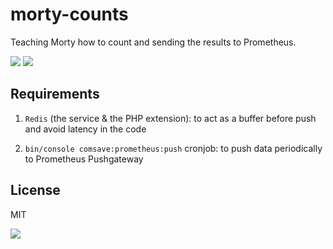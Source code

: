 # morty-counts

Teaching Morty how to count and sending the results to Prometheus.

![](https://media.giphy.com/media/W35DnRbN4oDHIAApdk/giphy.gif)
![](https://media.giphy.com/media/RH1IFq2GT0Oau8NRWX/giphy.gif)

## Requirements

1. `Redis` (the service & the PHP extension): to act as a buffer before push and avoid latency in the code

2. `bin/console comsave:prometheus:push` cronjob: to push data periodically to Prometheus Pushgateway

## License

MIT

![](https://media.giphy.com/media/e6tJpLvjY8jXa/giphy.gif)
